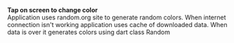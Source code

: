 <strong>Tap on screen to change color <br/></strong>
Application uses random.org site to generate random colors. When internet connection isn't working application uses cache of downloaded data. When data is over it generates colors using dart class Random
